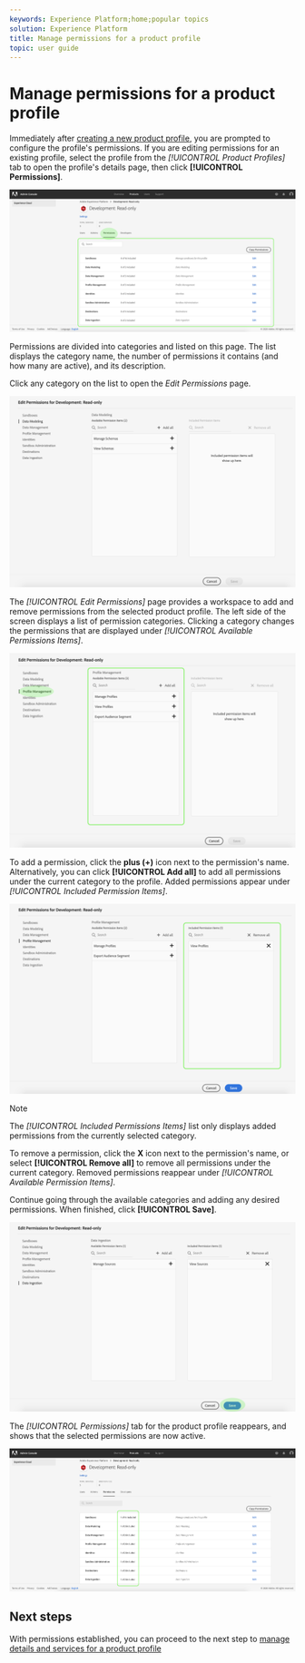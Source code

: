 ```yaml
---
keywords: Experience Platform;home;popular topics
solution: Experience Platform
title: Manage permissions for a product profile
topic: user guide
---
```


# Manage permissions for a product profile

Immediately after [creating a new product profile](#create-a-new-product-profile), you are prompted to configure the profile's permissions. If you are editing permissions for an existing profile, select the profile from the *[!UICONTROL Product Profiles]* tab to open the profile's details page, then click **[!UICONTROL Permissions]**.

![profile-permissions](../images/profile-permissions.png)

Permissions are divided into categories and listed on this page. The list displays the category name, the number of permissions it contains (and how many are active), and its description.

Click any category on the list to open the *Edit Permissions* page.

![edit-permissions](../images/edit-permissions.png)

The *[!UICONTROL Edit Permissions]* page provides a workspace to add and remove permissions from the selected product profile. The left side of the screen displays a list of permission categories. Clicking a category changes the permissions that are displayed under *[!UICONTROL Available Permissions Items]*.

![change-permissions-category](../images/change-permissions-category.png)

To add a permission, click the **plus (+)** icon next to the permission's name. Alternatively, you can click **[!UICONTROL Add all]** to add all permissions under the current category to the profile. Added permissions appear under *[!UICONTROL Included Permission Items]*.

![add-permissions](../images/add-permissions.png)

>[!NOTE]
>
>The *[!UICONTROL Included Permissions Items]* list only displays added permissions from the currently selected category.

To remove a permission, click the **X** icon next to the permission's name, or select **[!UICONTROL Remove all]** to remove all permissions under the current category. Removed permissions reappear under *[!UICONTROL Available Permission Items]*.

Continue going through the available categories and adding any desired permissions. When finished, click **[!UICONTROL Save]**.

![permissions-finish](../images/permissions-finish.png)

The *[!UICONTROL Permissions]* tab for the product profile reappears, and shows that the selected permissions are now active.

![added-permissions](../images/added-permissions.png)

## Next steps

With permissions established, you can proceed to the next step to [manage details and services for a product profile](details-and-services.md)